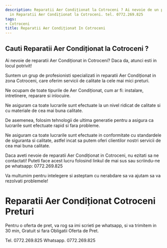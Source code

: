 ```yaml
---
description: Reparatii Aer Condiționat la Cotroceni ? Ai nevoie de un profesionist
  in Reparatii Aer Condiționat la Cotroceni. tel. 0772.269.825
tags:
- Cotroceni
title: Reparatii Aer Condiționat In Cotroceni
---
```



## Cauti Reparatii Aer Condiționat la Cotroceni ?

Ai nevoie de reparatii Aer Condiționat in Cotroceni? Daca da, atunci esti in locul potrivit!

Suntem un grup de profesionisti specializati in reparatii Aer Condiționat in zona Cotroceni, care oferim servicii de calitate la cele mai mici preturi.

Ne ocupam de toate tipurile de Aer Condiționat, cum ar fi: instalare, intretinere, reparare si inlocuire.

Ne asiguram ca toate lucrarile sunt efectuate la un nivel ridicat de calitate si cu materiale de cea mai buna calitate.

De asemenea, folosim tehnologii de ultima generatie pentru a asigura ca lucrarile sunt efectuate rapid si fara probleme.

Ne asiguram ca toate lucrarile sunt efectuate in conformitate cu standardele de siguranta si calitate, astfel incat sa putem oferi clientilor nostri servicii de cea mai buna calitate.

Daca aveti nevoie de reparatii Aer Condiționat in Cotroceni, nu ezitati sa ne contactati! Puteti face acest lucru folosind linkul de mai sus sau scriindu-ne pe whatsapp: 0772.269.825

Va multumim pentru intelegere si asteptam cu nerabdare sa va ajutam sa va rezolvati problemele!

# Reparatii Aer Condiționat Cotroceni Preturi
Pentru o oferta de pret, va rog sa imi scrieti pe whatsapp, si va trimitem in 30 min, Gratuit si fara Obligatii Oferta de Pret.

Tel. 0772.269.825
Whatsapp. 0772.269.825